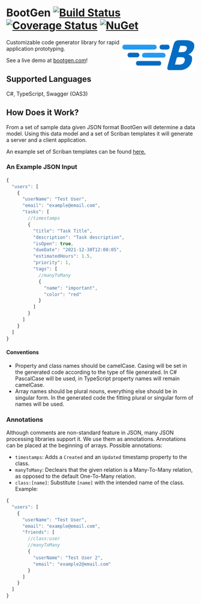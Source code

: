# BootGen [![Build Status](https://github.com/BootGen/BootGenSDK/workflows/Test/badge.svg?branch=master)](https://github.com/BootGen/BootGenSDK/actions) [![Coverage Status](https://coveralls.io/repos/github/BootGen/BootGen/badge.svg?branch=master)](https://coveralls.io/github/BootGen/BootGenSDK?branch=master) [![NuGet](https://img.shields.io/nuget/v/BootGen.svg)](https://www.nuget.org/packages/BootGen/)

<img align="right" width="200px" height="85px" src="BootGen/BootGenLogo.png">

Customizable code generator library for rapid application prototyping.

See a live demo at  [bootgen.com](https://bootgen.com)!

## Supported Languages
C#, TypeScript, Swagger (OAS3)

## How Does it Work?

From a set of sample data given JSON format BootGen will determine a data model. Using this data model and a set of Scriban templates it will generate a server and a client application.

An example set of Scriban templates can be found [here.](https://github.com/BootGen/BootGen/tree/master/BootGenTest/templates)

### An Example JSON Input

```js
{
  "users": [
    {
      "userName": "Test User",
      "email": "example@email.com",
      "tasks": [
        //timestamps
        {
          "title": "Task Title",
          "description": "Task description",
          "isOpen": true,
          "dueDate": "2021-12-30T12:00:05",
          "estimatedHours": 1.5,
          "priority": 1,
          "tags": [
            //manyToMany
            {
              "name": "important",
              "color": "red"
            }
          ]
        }
      ]
    }
  ]
}
```
#### Conventions
   * Property and class names should be camelCase. Casing will be set in the generated code according to the type of file generated. In C# PascalCase will be used, in TypeScript property names will remain camelCase.
   * Array names should be plural nouns, everything else should be in singular form. In the generated code the fitting plural or singular form of names will be used.

### Annotations

Although comments are non-standard feature in JSON, many JSON processing libraries support it. We use them as annotations. Annotations can be placed at the beginning of arrays. Possible annotations:
  * `timestamps`: Adds a `Created` and an `Updated` timestamp property to the class.
  * `manyToMany`: Declears that the given relation is a Many-To-Many relation, as opposed to the default One-To-Many relation.
  * `class:[name]`: Substitute `[name]` with the intended name of the class. Example:

```js
{
  "users": [
    {
      "userName": "Test User",
      "email": "example@email.com",
      "friends": [
        //class:user
        //manyToMany
        {
          "userName": "Test User 2",
          "email": "example2@email.com"
        }
      ]
    }
  ]
}
```

